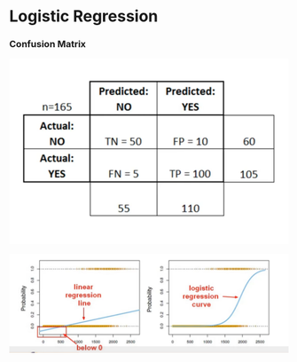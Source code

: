 # Logistic Regression

### Confusion Matrix
![confusion matrix](images/confusion_matrix.PNG)

![logistic curve](images/curve.PNG)
